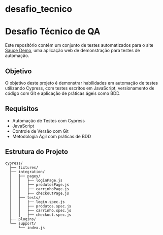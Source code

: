 # desafio_tecnico
# Desafio Técnico de QA

Este repositório contém um conjunto de testes automatizados para o site [Sauce Demo](https://www.saucedemo.com/), uma aplicação web de demonstração para testes de automação.

## Objetivo

O objetivo deste projeto é demonstrar habilidades em automação de testes utilizando Cypress, com testes escritos em JavaScript, versionamento de código com Git e aplicação de práticas ágeis como BDD.

## Requisitos

- Automação de Testes com Cypress
- JavaScript
- Controle de Versão com Git
- Metodologia Ágil com práticas de BDD

## Estrutura do Projeto

```plaintext
cypress/
  ├── fixtures/
  ├── integration/
  │   ├── pages/
  │   │   ├── loginPage.js
  │   │   ├── produtosPage.js
  │   │   ├── carrinhoPage.js
  │   │   ├── checkoutPage.js
  │   ├── tests/
  │   │   ├── login.spec.js
  │   │   ├── produtos.spec.js
  │   │   ├── carrinho.spec.js
  │   │   ├── checkout.spec.js
  ├── plugins/
  └── support/
      └── index.js
